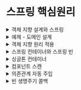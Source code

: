 # 스프링 핵심원리
<details>
<summary> 객체 지향 설계와 스프링</summary>
<div markdown="1">

## 1.스프링 이란?
### 스프링 프레임워크
- 핵심기술 : 스프링 DI 컨테이너, AOP, 이벤트, 기타
- 웹기술: 스프링 MVC, 스프링 WebFlux
- 데이터 접근 :트랜잭션, JDBC, ORM, XML
- 기술 통합 : 캐시, 이메일, 원격접근, 스케줄링
- 테스트 : 스프링 기반 테스트 지원
- 최근 스프링 부트를 통해 기술들을 편리하게 사용  

### 스프링 부트  
- 스프링을 편리하게 사용할 수 있도록 지원, 최근에는 기본으로 사용
- 단독으로 실행할 수 있는 스프링 애플리케이션을 쉽게 생성
- Tomcat 웹 서버 내장
- starter 종속성 제공으로 손쉬운 빌드 구성
- 외부 라이브러리 자동 구성
- 간결한 설정
- 프로덕션 준비 기능 제공

### 스프링?
- 스프링 DI 컨테이너 기술
- 스프링 프레임 워크
- 스프링부트, 스프링 프레임워크를 모두 포함한 스프링 생태계

### 스프링의 핵심 개념
- 웹 애플리케이션을 만들고 DB 접근 편리, 전자정부 프레임워크, 웹 서버 자동, 클라우드 마이크로 서비스?? -> 이는 그냥 결과물일 뿐이다.

- 스프링은 객체지향 언어인 자바 언어 기반 프레임워크로 좋은 객체 지향 애플리케이션을 개발할 수 있게 도와준다.


## 2.  좋은 객체 지향 프로그래밍이란?
### 좋은 객체 지향 프로그래밍
- 각각의 객체는 메시지를 주고 받고 데이터를 처리할 수 있다. (협력)
- 객체지향 프로그래밍을 프로그램을 유연하고 변경이 용이하게 만들어 대규모 소프트웨어 개발에 많이 사용된다. (다형성)  
-> 역할과 구현의 구분
  -인터페이스에 의존하도록 구현한다면 구현체가 바뀌더라도 영향을 끼치지 않는다.
- 자바언어의 다형성을 활용
- 역할(인터페이스) / 구현(구현 객체)
- 객체 설계 시 역할과 구현을 명확히 분리
- 객체 설계 시 역할(인터페이스)을 먼저 부여하고, 구현 객체 만들기

### 객체의 협력 관계
- 혼자있는 객체는 없다
- 클라이언트와 객체 서버는 서로 협력 관계를 가진다.

### 다형성의 본질
- 인터페이스를 구현한 객체 인스턴스를 실행 시점에 유연하게 변경할 수 있다.
- 다형성의 본질을 이해하려면 협력이라는 객체간 관계에서 시작한다.
- 클라이언트를 변경하지 않고, 서버의 구현 기능을 유연하게 변경할 수 있다.

### 역할과 구현 분리
- 실세계의 역할과 구현이라는 컨셉을 다형성을 통해 객체 세상에 반영가능
- 유연하며 변경이 용이, 확장 가능한 설계
- 클라이언트에 영향을 주지 않는 변경이 가능
- 인터페이스를 안정적으로 잘 설계하는 것이 중요  
–> 인터페이스 자체가 변하면 클라이언트와 서버 모두에 큰 변경이 발생한다.

### 스프링과 객체 지향
- 다형성이 가장 중요하다
- 스프링은 다형성을 극대화하여 이용하도록 도와준다.
- IoC(제어의 역전), DI(의존성 주입) : 다형성을 활용해 역할과 구현을 편리하게 다루도록 지원해주는 것
- 스프링을 사용하면 구현을 편리하게 변경할 수 있다.


## 3. 좋은 객체 지향 설계의 5가지 원칙(SOLID)
- SRP(Single Responsibility Principle): 단일 책임 원칙
- OCP(Open/Closed Principle): 개방-폐쇄 원칙
- LSP(Liskov Substitution Principle): 리스코프 치환 원칙
- ISP(Interface Segregation Principle): 인터페이스 분리 원칙
- DIP(Dependency Inversion Principle): 의존관계 역전 원칙

### SRP(Single Responsibility Principle): 단일 책임 원칙
- 한 클래스는 하나의 책임만 가져야 한다.
- 하나의 책임이라는 것은 모호한데 클 수도 , 작을 수도 있으며 상황에 따라 다르다.
- 중요한 기준은 변경이다.  
-> 변경이 있을 때 파급 효과가 적으면 단일 책임 원칙을 잘 따른 것이다.

### OCP(Open/Closed Principle): 개방-폐쇄 원칙
- 소프트웨어 요소는 확장에는 열려 있으나 변경에는 닫혀 있어야 한다.
- 다형성을 활용해야 한다.
- 인터페이스를 구현한 새로운 클래스를 하나 만들어서 새로운 기능을 구현
- 역할과 구현의 분리를 생각해보나 문제점이 있다.
- 구현 객체를 변경하려면 클라이언트 코드를 변경해햐한다.
- 다형성을 사용했으나 OCP 원칙을 지킬 수 없다.  
-> 객체를 생성하고, 연관관계를 맺어주는 별도의 조립, 설정자가 필요하다.

### LSP(Liskov Substitution Principle): 리스코프 치환 원칙
- 프로그램 객체는 정확성을 깨뜨리지 않으며 하위 타입의 인스턴스로 바꿀 수 있어야한다.
- 다형성에서 하위 클래스는 인터페이스 규약을 다 지켜야 한다는 것, 다형성을 지원하기 위한 원칙, 인터페이스를 구현한 구현체를 믿고 사용하려면 이 원칙이 필요하다.
- EX) 자동차 인터페이스에서 엑셀은 앞으로 가는 기능이다. 만약 뒤로 이동하게 구현한다면 LSP 위반이다. -> 이는 단순히 컴파일에 성공하는 것을 넘어서는 이야기이다.


### ISP(Interface Segregation Principle): 인터페이스 분리 원칙
- 특정 클라이언트를 위한 인터페이스 여러 개가 범용 인터페이스 하나보다 낫다
- 자동차 인터페이스 -> 운전, 정비 인터페이스로 분리
- 사용자 클라이언트 -> 운전자, 정비사 클라이언트로 분리  
-> 분리를 통해 정비 인터페이스가 변하여도 운전자 클라이언트에 영향을 끼치지 않게된다.  
-> 인터페이스가 명확해지며, 대체 가능성이 높아진다.

### DIP(Dependency Inversion Principle): 의존관계 역전 원칙
- 추상화에 의존하며, 구체화에 의존하면 안된다.
- 즉 구현 클래스에 의존하지 말고, 인터페이스에 의존해야 한다는 뜻
- 역할에 의존하게 해야 한다는 것과 같다.  
-> 클라이언트가 인터페이스에 의존해야 유연하게 구현체를 변경할 수 있다.

```MemberRepository m = new MemoryMemberRepository();```
- MemberService 클라이언트가 직접 구현 클래스를 선택하게 되면 인터페이스에 의존하지만, 구현 클래스도 동시에 의존하게 된다 -> DIP 위반

### 정리
- 객체 지향의 핵심은 다형성
- 다형성만으로는 쉽게 개발할 수 없다.
- 다형상만으로는 구현 객체를 변경할 때 클라이언트 코드도 함께 변경된다.
- 다형성만으로는 OCP, DIP를 지킬 수 없다.  
-> 더 필요하다

## 4. 객체 지향 설계와 스프링
- 스프링은 DI, DI 컨테이너를 통해 다형성 + OCP, DIP를 가능하게 지원
- 클라이언트 코드의 변경 없이 기능 확장
- 쉽게 부품을 교체하듯 개발 가능해짐  
-> 순수 자바로 OCP, DIP원칙들을 지키며 개발을 해보면, 결국 스프링 프레임워크를 만들게 된다.

### 정리
- 모든 설계에 역할과 구현을 분리하자.
- 역할만 만들어 두고 유연하게 구현체를 변경할 수 있도록 만드는 것이 좋은 객체 지향 설계이다.
- 이상적으로는 모든 설계에 인터페이스를 부여하자.  
-> BUT 인터페이스를 도입하려면 추상화라는 비용이 발생하기에 기능을 확장할 가능성이 없다면, 구체 클래스를 직접 사용하고, 향후 꼭 필요할 때 리팩토링으로 인터페이스를 도입하는 것도 방법이다.
</div>
</details>

<details>
<summary>예제 - 도메인 설계</summary>
<div markdown="1">

## 1. 회원 도메인
- 회원 가입 및 조회 가능
- 회원 등급 - 일반, VIP
- 회원 데이터는 아직 미확정으로 자체 DB 구축 OR 외부 시스템과 연동
## 2. 주문 및 할인 도메인
- 회원은 상품 주문 가능
- 회원 등급에 따른 할인 정책 적용
- VIP 등급은 1000원 고정 할인 적용 (변경 가능)
- 할인 정책 -> 변경가능성 매우 높으며 아직 미확정

## 미확정인 부분들이 많으나 객체 지향 설계 방법을 통하여 인터페이스를 만들고 구현체를 대체하는 방법으로 설계하면 된다.
- 회원 저장소를 인터페이스로 설계 후 memory / db / 외부시스템 회원저장소를 구현 후 구현체를 교체하면 된다.
- 할인 정책의 경우 인터페이스로 설계 후 fix / rate 로 구현 후 구현체를 교체하면 된다.
</div>
</details>

<details>
<summary> 객체 지향 원리 적용</summary>
<div markdown="1">

## 새로운 할인 정책 개발
- 정액 할인 -> 정률 할인으로 변경
- 역할과 구현을 분리하여 인터페이스와 구현 객체를 분리했다.
- OrderServiceImpl 에서 추상뿐만 아니라 구현 클래스에도 의존 -> DIP 위반
- 구현체를 바꾸기 위해 클라이언트 코드도 바꿔야함 -> OCP 위반  
-> 인터페이스에만 의존하도록 코드를 변경 해준다.  
-> 구현 객체를 대신 생성하고 주입을 해주어야한다.

### 관심사의 분리
- 인터페이스 변수를 선언만 하며 구현체를 지정까지 직접 하지 말자.
- final로 인터페이스 변수만 선언 해주고 생성자를 만들어준다.
- 구현 객체를 생성하고 연결하는 책임을 가지는 별도의 설정 클래스를 만들어서 해결한다.
- AppConfig 라는 클래스를 만들어 인스턴스를 생성자 주입 해준다.   
-> 이제 인터페이스에만 의존하며 생성자를 통해 어떤 구현 객체가 들어올지는 외부에서만 결정된다.  
-   의존관계에 대한 고민은 외부에 맡기며 실행에만 집중할 수 있게 되었다.  
-> DIP가 완성되었으며 AppConfig 가 레포지토리 구현체를 생성하고 서비스 구현체를 생성 후 생성자 주입해준다.  
-> 객체를 생성하고 연결하는 역할과 실행하는 역할이 명확히 분리됐다.(관심사 분리)

### IoC, DI, 컨테이너
제어의 역전 IoC(Inversion of Control)
- 구현 객체는 자신의 로직을 실행하는 역할만 담당하고 프로그램의 제어 흐름은 AppConfig가 가져간다.
- 이렇게 프로그램의 제어 흐름을 직접 제어하는 것이 아니라 외부에서 관리하는 것을 제어의 역전이라 한다.  

의존관계 주입 DI(Dependency Injection)
- 의존관계는 정적인 클래스 의존관계와 실행시점에 결정되는 동적인 객체 의존관계를 불리해서 생각해야 한다.
  

- 정적 클래스 의존관계 : 클래스 내부에 import 코드를 통해 의존관계를 쉽게 판단할 수 있다. 
  

- 동적인 객체 인스턴스 의존관계 : 애플리케이션 실행 시점에 실제 생성된 객체 인스턴스의 참조가 연결된 의존관계.
    

-  애플리케이션 실행시점에 외부에서 실제 구현 객체를 생성 후 클라이언트에 전달해 클라이언트와 서버의 신제 의존관계가 연결 되는 것을 의존관계 주입이라 한다.
- 객체 인스턴스를 생성 후 참조값을 전달하여 연결된다.
- 의존관계 주입 시 클라이언트 코드를 변경하지 않고 클라이언트가 호출하는 대상의 타입 인스턴스를 변경할 수 있다.
- 정적인 클래스 의존관계를 변경하지 않고 동적인 객체 인스턴스 의존관계를 쉽게 변경할 수 있다.

IoC 컨테이너, DI 컨테이너
- AppConfig 처럼 객체를 생성, 관리, 의존관계를 연결해 주는 것
- 의존관계 주입에 초점을 맞추어 최근에는 주로 DI 컨테이너라 한다.
</div>
</details>

<details>
<summary> 스프링 컨테이너와 스프링 빈 </summary>
<div markdown="1">

### 스프링 컨테이너
- ApplicationContext : 스프링 컨테이너
- 기존에는 개발자가 AppConfig를 사용하여 객체를 생성하고 DI를 하였지만 이제부터는 스프링 컨테이너를 ㅅ용한다.
- 스프링 컨테이너는 @Configuration 애너테이션이 붙은 AppConfig를 설정 정보로 사용하며 @Bean 이 적힌 메서드를 모두 호출하여 반환된 객체를 스프링 컨테이너에 스프링 빈으로 등록한다.,
- 스프링 빈은 @Bean이 붙은 메서드의 명을 스프링 빈의 이름으로 사용한다.
- 이전에는 AppConfig를 이용하여 객체를 조회하였으나, 이제부터는 applicationContext.getBean()을 통해 객체를 찾는다.
- 스프링 컨테이너에 객체를 스프링 빈으로 등록하고, 스프링 컨테이너에서 스프링 빈을 찾아 사용한다.

### 스프링 컨테이너 생성 과정
1. 스프링 컨테이너 생성
```java
ApplicationContext applicationContext = new AnnotationConfigApplicationContext(AppConfig.class);
```
- ApplicationContext는 인터페이스로 스프링 컨테이너이다.
- 위 코드는 애너테이션 기반의 자바 설정 클래스로 스프링 컨테이너를 만든 것으로 AnnotationConfigApplicationContext 는 인터페이스의 구현체이다.
- 스프링 컨테이너를 생성할 때는 구성 정보를 지정해주어야 한다.
2. 스프링 빈 등록
- 스프링 컨테이너는 파라미터로 넘어온 설정 클래스 정보를 사용하여 스프링 빈을 등록한다. 
- key : value
- 빈이름(메서드명) : 빈 객체(메서드를 통해 반환된 객체)
- 빈 이름은 메서드 명을 사용
- 빈 이름은 직접 부여 가능`@Bean(name="beanName111")`
- 빈 이름은 항상 다른 이름을 부여해야 한다. - 같은 이름 부여 시 오류 발생
3. 스프링 빈 의존관계 설정
- 스프링은 빈을 생성하고 의존관계를 주입하는 단계가 나누어져 있다.
- 스프링 컨테이너가 설정 정보를 참고하여 DI 한다.
  
정리
- 스프링 컨테이너를 생성할 때, 구성 정보를 참고하여 스프링 빈을 등록하고 의존관계 설정을 하였다.

### 스프링 컨테이너에 등록된 빈 조회
- `ac.getBeanDefinitionNames()` : 스프링에 등록된 모든 빈 이름 조회
- `ac.getBean()` : 빈 이름을 파라미터로 빈 객체를 조회한다.
- `ac.getBeanDefinition.getRole()` : ROLE_APPLICATION 사용자가 정의한 빈 / ROLE_INFRASTRUCTURE 스프링 내부에서 사용하는 빈

### 스프링 컨테이너에 등록된 빈 조회 - 기본
-`ac.getBean(빈이름, 타입)`
- `ac.getBean(타입)`
- -> 스프링 빈이 없을 경우 `NoSuchBeanDefinitionException: No Bean Named xxx available` 예외 발생

### 스프링 컨테이너에 등록된 빈 조회 - 동일한 타입이 둘 이상
- 타입만으로 조회시 같은 타입의 스프링 빈이 둘 이상이면 오류가 발생하기에 빈 이름과 타입을 지정하여 조회해야한다.
- `ac.getBeansOfType()`을 통해 해당 타입의 모든 빈을 Map<String, 빈타입> 으로 조회 가능하다.

### 스프링 컨테이너에 등록된 빈 조회 - 상속관계
- 부모 타입으로 조회하면, 자식 타입도 함꼐 조회된다.
- 가장 상위 타입인 Object로 조회시, 모든 스프링 빈 조회 가능하다.

### BeanFactory / ApplicationContext
BeanFactory (인터페이스) <- ApplicationContext (인터페이스) <- AnnotationConfigApplicationContext  

BeanFactory
- 스프링 컨테이너의 최상위 인터페이스
- 스프링 빈을 관리하고 조회하는 역할 담당
- `getBean()` 을 제공

ApplicationContext
- BeanFactory 기능을 모두 상속 받아 제공
- 애플리케이션을 개발할 때에는 빈을 관리, 조회하는 기능은 물론이고, 수 많은 부가기능들이 필요하다.  
  
  - ApplicationContext가 제공하는 부가기능
  - "메세지소스를 활용한 국제화 기능" - 한국에선 한국어, 영어권에선 영어로 출력
  - "환경변수" - 로컬, 개발, 운영 등을 구분해서 처리할 수 있게 해준다.
  - "애플리케이션 이벤트" - 이벤트를 발행하고 구독하는 모델을 편리하게 지원해준다.
  - "편리한 리소스 조회" - 파일, 클래스패스, 외부 등에서 리소스를 편리하게 조회하게 해준다.
정리
  - ApplicationContext는 BeanFactory의 기능을 상속받는다.
  - ApplicationContext : 빈 관리 + 편리한 부가기능 제공
  - BeanFactory 보다는 부가기능이 포함된 ApplicationContext를 사용한다.
  - BeanFactory, ApplicationContext를 스프링 컨테이너라고 한다.

### 다양한 설정 형식 지원 - 자바코드, XML
- 스프링 컨테이너는 다양한 형식의 설정을 받아들일 수 있으며 유연하게 설계되어 있다.
  - Java, XML, Groovy 등


애너테이션 기반 자바 코드 설정
- `new AnnotatoinConfigApplicationContext(AppConfig.class)` 를 통해 자바 코드로 된 설정 정보를 넘기면 된다.

XML 설정 사용
- 최근에는 스프링 부트를 사용하기에 잘 사용되지 않는다.
- 레거시 프로젝트들이 XML로 되어 있으며 컴파일 없이 빈 설정 정보를 변경할 수 있는 장점이 있다.
- `GenericXmlApplicationContext`를 사용하여 xml 설정 파일을 넘기면 된다.

### 스프링 빈 설정 메타 정보 - BeanDefinition
- 스프링은 BeanDefinition 이라는 추상화 인터페이스를 통하여 다양한 설정 형식을 지원한다.
- 스프링 컨테이너는 BeanDefinition에 의존한다.
- XML, 자바 코드를 읽어 BeanDefinition을 만든다.
- BeanDefinition은 빈 설정 메타정보라 한다.
- @Bean , `<bean>` 당 각각 하나씩 메타 정보가 생성된다.
- 스프링컨테이너는 이 메타 정보를 기반으로 스프링 빈을 생성한다.
- `AnnotationConfigApplicationContext` 가 `AnnotatedBeanDefinitionReader` 를 통해 `AppConfig.class`를 읽어 `BeanDefinition`을 생성한다.
- `GenericXmlApplicationContext`는 `XmlBeanDefinitionReader`를 사용해 `appConfig.xml` 를 읽어 `BeanDefinition` 을 생성한다.
  
BeanDefinition 정보
- BeanClassName : 생성할 빈의 클래스 명(자바 설정의 경우 팩토리 역할의 빈을 사용하기에 없음)
- factoryBeanName : 팩토리 역할의 빈을 사용할 경우 이름 ex) appConfig
- factoryMethodName : 빈을 생성할 팩토리 메서드 지정 ex) memberService
- Scope : 싱글톤(default)
- lazyInit : 스프링 컨테이너를 생성할 때 빈을 생성하는 것이 아닌, 실제 빈을 사용할 때 까지 생성을 지연처리 하는지의 여부
- initMethodName: 빈 생성 후, 의존관계를 적용한 뒤 호출되는 초기화 메서드 명
- DestroyMethodNameL 빈의 생명 주기가 끝나 제거하기 직전에 호출되는 메서드 명

정리
- BeanDefinition을 직접 생성하여 스프링 컨테이너에 등록할 수 있으나 실무에서는 직접 정의하거나 사용할 일 거의 없다.
- 스프링은 다양한 형태의 설정 정보를 BeanDefinition으로 추상화하여 사용할 수 있다.
- XML은 직접 스프링 빈을 등록하는 방식
- 자바 설정 클래스는 팩토리 메서드를 통해 등록하는 방식
</div>
</details>

<details>
<summary> 싱글톤 컨테이너 </summary>
<div markdown="1">

## 웹 애플리케이션과 싱글톤
- 스프링은 기업용 온라인 서비스 기술을 지원하기 위한 프레임워크
- 대부분의 스프링 애플리케이션은 웹 애플리케이션이다.
- 웹 애플리케이션은 보통 여러 고객이 동시에 요청을 한다.
- 스프링 없는 순수 DI 컨테이너의 경우 고객이 요청을 할 때마다 새로운 객체를 생성하여 반환하게 된다. -> 메모리 낭비가 심하다.
- 해결방안은 해당 객체가 1개만 생성되고 공유되도록 설계하면 된다. = 싱글톤 패턴

## 싱글톤 패턴
- 클래스의 인스턴스가 1개만 생성되는 것을 보장하는 디자인 패턴
- private 생성자를 사용하여 외부에서 임의로 new 키워드를 사용하지 못하도록 막아야한다.
- 호출할 때 마다 같은 객체 인스턴스를 반환하는 것을 확인할 수 있다.
- 고객의 요청이 올 떄 마다 객체를 생성하는 것이 아니라, 이미 만들어진 객체를 공유하여 효율적으로 사용할 수 있다.
### 싱글톤 패턴의 문제점
- 싱글톤 패턴을 구현하는 코드 자체가 많아진다. -> static으로 생성해두고, getInstance()도 만들고 private으로 생성자도 막아줘야함.
- 의존관계상 클라이언트가 구체 클래스에 의존한다. -> getInstance()로 꺼내와야 하기에 DIP를 위반한다.
- 클라이언트가 구체 클래스에 의존하여 OCP 원칙을 위반할 가능성이 높다.
- 테스트 하기 어렵다.
- 내부속성을 변경하거나 초기화 하기 어렵다.
- private 생성자로 자식 클래스를 만들기 어렵다.
- 유연성이 떨어져 안티패턴으로 불리기도 한다.
## 싱글톤 컨테이너
- 스프링 컨테이너는 싱글톤 패턴의 문제점을 해결하며, 객체 인스턴스를 싱글톤으로 관리한다.
- 스프링 컨테이너는 싱글톤 컨테이너 역할을 한다.
- 싱글톤 레지스트리 : 싱글톤 객체를 생성하고 관리하는 기능
- 스프링 컨테이너의 이런 기능 덕에 싱글톤 패턴의 모든 단점을 해결하며 객체를 싱글톤으로 유지 가능하다.
## 싱글톤 방식의 문제점
- 싱글톤 패턴이든, 스프링 같은 싱글톤 컨테이너를 사용하든, 객체 인스턴스를 하나만 생성하여 공유하는 싱글톤 방식은 여러 클라이언트가 하나의 같은 객체 인스턴스를 공유하기 때문제 싱글톤 객체는 상태를 stateful(유지)하게 설계 하면 안된다.
- 무상태(stateless)로 설계해야 한다.
  - 특정 클라이언트에 의존적인 필드가 있으면 안된다.
  - 특정 클라이언트가 값을 변경할 수 있는 필드가 있으면 안된다.
  - 가급적 읽기만 가능해야 한다.
  - 필드 대신에 자바에서 공유되지 않는 지역변수, 파라미터, ThreadLocal 등을 사용해야 한다.
- 스프링 빈의 필드에 공유 값을 설정하면 큰 장애가 발생할 수 있다.
- 스프링 빈은 항상 무상태로 설계하자

## @Configuration과 싱글톤
- memberService 빈을 만들 떄 memberRepository() 호출
- orderService 빈을 만들 때 memberRepository() 호출
- memberRepository 빈을 만들 때 memberRepository() 호출
- 이 처럼 memberRepository()를 3번 호출하며 싱글톤이 깨질 것 같아 보이나 실제로는 각 빈들의 메서드를 한번씩만 호출된다.  
  
  
-> 스프링은 클래스의 바이트코드를 조작하는 라이브러리를 사용한다.
- @Configuration 애너테이션을 달아둔 경우 스프링이 CGLIB라는 바이트코드 조작 라이브러리를 사용하여 Appconfig 클래스를 상속받은 AppConfig@CGLIB라는 다른 클래스를 만들고 이 다른 클래스를 스프링 빈으로 등록한다.
- 이미 객체가 스프링 컨테이너에 등록되어 있다면 스프링 컨테이너에서 찾아서 반환해주고
- 스프링 컨테이너에 없다면 기존 로직을 호출하여 객체를 생성하고 스프링 컨테이너에 등록하여
- 싱글톤을 보장해준다.
  
@Configuration을 적용하지 않고 @Bean만 적용한다면?
- CGLIB기술이 적용되지 않은 순수한 AppConfig가 스프링 빈에 등록된다.
- memberRepository()를 3번 호출하여 싱글톤 패턴이 깨진다.

스프링 설정 정보는 항상 `@Configuration` 을 사용해야 한다.
</div>
</details>

<details>
<summary> 컴포넌트 스캔</summary>
<div markdown="1">

## 컴포넌트 스캔과 의존관계 자동 주입하기
- 기존에는 @Bean, xml의 경우 `<bean>` 등을 통해 직접 스프링 빈을 등록하였다.
- 스프링은 설정 정보가 없이 자동으로 스프링 빈을 등록하는 컴포넌트 스캔 기능을 제공한다.
- 의존관계의 경우 @AutoWired 를 통해 자동 주입 가능하다.
  

- `@Configuration, @ComponentScan` 을 설정 정보에 붙여준다.
- 기존 설정파일을 컴포넌트 스캔의 대상에서 제외하기 위해 excludeFilters 를 이용하여 Configuration 애너테이션이 붙은 클래스는 제외하였다.
- 각 클래스가 컴포넌트 스캔 대상이 되도록 `@Component` 애너테이션을 붙여준다.
- 의존관계를 설정해 주기 위해 생성자 위에 `@Autowired` 애너테이션을 붙여 생성자 주입을 해준다.

컴포넌트 스캔과 자동 의존관계 주입 과정
1. @ComponentScan
- @ComponentScan은 @Component가 붙은 모든 클래스를 스프링 빈으로 등록한다.
- 빈이름과 빈 객체를 등록하는데 기존 클래스명의 맨 앞글자만 소문자로 변경하여 저장한다.
- MemberServiceImpl 클래스는 memberServiceImpl 로 저장된다.
- @Component("스프링빈 이름 직접지정") 으로 빈 이름 직접 지정이 가능하다.
2. @Autowired
- 생성자에 @Autowired를 지정시 스프링 컨테이너가 자동으로 해당 스프링 빈을 찾아서 주입한다.
- 기본 조회 전력은 타입이 같은 빈을 찾아서 주입한다.
- `ac.getBean(MemberRepository.class)` 와 동일
- 생성자에 파라미터가 많아도 전부 자동으로 주입한다.

## 탐색 위치와 기본 스캔 대상

탐색할 패키지의 시작 위치 지정
- 모든 자바 클래스를 스캔하면 시간이 오래 걸리기에 특정 위치부터 탐색하도록 지정할 수 있다.
- `@ComponentScan(basePackages = "woojcoding.springcore`
- `basePackages` : 탐색할 패키지의 시작 위치를 지정, 이 패키지를 포함한 하위 패키지를 탐색
- {"woojcoding.a","woojcoding,b"} 로 여러 시작 위치 지정 가능
- `basePackageClasses` : 해당 클래스의 패키지를 탐색 시작 위치로 지정
- Default : @ComponentScan이 붙은 설정 정보 클래스의 패키지가 시작위치
- 설정 정보 클래스의 위치를 프로젝트 최상단에 둔다. -> 해당 패키지의 하위 모두 자동으로 컴포넌트 스캔의 대상이 된다.

컴포넌트 스캔 기본 대상
- `@Component` : 컴포넌트 스캔에 사용
- `@Controller` : 스프링 MVC 컨트롤러로 인식
- `@Service` : 핵심 비즈니스 로직이 있다고 인식하는데 도움을 줌
- `@Repository` : 스프링 데이터 접근 계층으로 인식하여 데이터 계층 예외를 스프링 예외로 변환
- `@Configuration` : 스프링 설정 정보로 인식하며 스프링 빈이 싱글톤을 유지하도록 추가 처리함
- 애너테이션에 특정 애너테이션이 있다는 것을 인식하는 것은 스프링의 지원 기능이다.

## 필터
- `includeFilters` : 컴포넌트 스캔 대상을 추가 지정
- `excludeFilters` : 컴포넌트 스캔에서 대상 제외

필터타입 옵션
- ANNOTATION : 기본값, 애너테이션을 인식
- ASSIGNABLE_TYPE : 지정 타입과 자식 타입 인식
- ASPECTJ : AspectJ 패턴
- REGEX : 정규 표현식
- CUSTOM : TypeFilter 인터페이스 구현하여 처리

## 중복 등록과 충돌

자동 빈 등록, 자동 빈 등록
- 컴포넌트 스캔으로 자동 빈 등록과정에서 ConflictingBeanDefinitionException 발생

수동 빈 등록, 자동 빈 등록
- 수동 빈이 자동 빈을 오버라이딩 해버린다.

원치 않은 빈으로 등록되어 버그가 만들어질 수 있다.  
스프링 부트의 경우 수동 빈 등록, 자동 빈 등록이 충돌이 나 오류가 발생하도록 기본값이 설정 되어 있다. 
</div>
</details>
<details>
<summary> 의존관계 자동 주입</summary>
<div markdown="1">

## 다양한 의존관계 주입 방법
의존관계 자동 주입은 스프링 컨테이너가 관리하는 스프링 빈이어야 동작한다.

- 생성자 주입
- 수정자 주입
- 필드 주입
- 일반 메서드 주입

### 생성자 주입
```java
private final MemberRepository memberRepository;

@Autowired
public memberServiceImpl(MemberRepository memberRepository) {
    this.memberRepository = memberRepository;
        }
```
- 생성자를 통해 의존관계를 주입하는 방법
- 생성자 호출 시점에 딱 1번만 호출되는 것이 보장된다.
- 불변(Setter 만들지 않아 데이터 수정X), 필수(final 필드) 의존관계에 사용
- <u> 생성자가 딱 1개만 있다면 @Autowired를 생략하여도 자동 주입 된다.</u>

### 수정자 주입(Setter 주입)
```java
private MemberRepository memberRepository;

@Autowired
public void setMemberRepository(MemberRepository memberRepository) {
    this.memberRepository = memberRepository;
        }
```
- setter(수정자) 메서드를 통해 의존관계를 주입하는 방법
- 선택(required = false로 없어도 구동 되게끔), 변경(중간에 instance를 바꿀 때) 가능성이 있는 의존관계에 사용
- 자바빈 프로퍼티 규악의 수정자 메서드 방식을 사용하는 방법(getter, setter를 이용하여 데이터를 조회, 수정하는 방식)
- `@Autowired(required = false)`: 주입할 대상이 없어도 동작하게 된다.

### 필드 주입
```java
@Autowired
private MemberRepository memberRepository;
```
- 필드에 바로 주입하는 방법
- 외부에서 변경이 불가능해 테스트를 하기 위해서는 결국 setter를 따로 만들어 주입을 해줘야 한다 -> 테스트를 하기 어렵다.
- DI 프레임워크가 없으면 아무것도 할 수가 없어 사용하지 말자.
- 테스트코드나 @Configuration 같은 곳에서만 특수한 용도로 사용한다.

### 일반 메서드 주입
```java
private MemberRepository memberRepository;

@Autowired
public void init(MemberRepository memberRepository) {
    this.memberRepository = memberRepository;
        }
```
- 일반 메서드를 통해 주입하는 방법
- 한번에 여러 필드를 주입할 수 있다.
- 일반적으로 잘 사용X

## 필드 주입 옵션 처리
주입할 빈이 없으면 기본 알고리즘으로 동작하는 방식으로 구현할 때 수정자 주입에 옵션을 처리하여 사용한다.
- @Autowired의 required 옵션의 경우 true가 default 값이다. -> 자동 주입 대상이 없다면 오류가 발생한다.
- @Autowired(required = false) : 자동 주입할 대상이 없다면 메서드 자체가 호출이 안된다.
- @Nullable 파라미터 : 자동 주입할 대상이 없다면 null이 입력된다.
- Optional<> 파라미터 : 자동 주입할 대상이 없으면 Optional.empty가 입력된다.

## 생성자 주입을 사용하기!
생성자 주입을 권장하는 이유?

### 불변
- 대부분의 의존관계 주입의 경우 애플리케이션 종료시점까지 의존관계를 변경할 일이 없으며 오히려 대부분의 의존관계는 불변해야 한다.
- 수정자 주입을 사용한다면 setter메서드를 public으로 열어두어야 한다 -> 실수로 변경 가능, 변경하면 안되는 메서드를 열어두는 것은 좋지 않은 설계 방법
- 생성자 주입의 경우 객체 생성시 단 1번만 호출되고 이후에는 호출이 되지 않아 불변하게 설계가 가능하다.
### 누락
- 수정자 주입을 사용시 테스트코드를 작성하는 과정에서 의존관계를 설정해주지 않는다면 NPE가 발생하게 된다.
- 생성자 주입을 사용하면 주입을 하지 않는다면 컴파일 오류가 발생하여 직관적으로 파악할 수 있다.
### final
- 생성자 주입 사용시에는 필드에 final 키워드를 사용할 수 있는데 이 때문에 값이 설정되지 않는 경우에는 컴파일 에러를 볼 수 있다.
- 생성자 주입을 제외한 다른 주입들은 생성자 이후에 호출 되기에 필드에 final 키워드 사용이 불가능하다.
- 오직 생성자 주입만 final 키워드를 사용 가능하다.

### 정리
- 생성자 주입 : 순수 자바 언어의 특징을 잘 살리는 방법
- 기본으로는 생성자 주입, 필수 값이 아닌 경우 수정자 주입 방식을 사용하며 옵션처리를 해준다.
- 생성자 주입과 수정자 주입을 동시에 사용할 수 있다.
- 생성자 주입을 선택하되 옵션이 필요한 경우에만 수정자 주입 방식 사용하기

## 조회 빈이 2개 이상일 경우 문제점
- @Autowired는 타입으로 조회한다(ac.getBean() 과 유사)
- 하위타입 2가지를 스프링 빈으로 선언해둔 후 부모타입을 의존관계 자동주입한다면
- `NoUniqueBeanDefinitionException` 오류 발생 : 스프링 빈이 1개일 것이라 예상하였으나 두개나 등록되어 있기 때문이다.
- 의존관계 주입을 부모타입 -> 하위타입으로 변경한다면 DIP위반, 유연성이 떨어진다.

해결방법
### 필드명
- @Autowired는 타입을 조회 후 여러 빈이 있다면 필드이름과 파라미터 이름으로 빈 이름을 찾는다.
```java
변경 전
@Autowired
private DiscountPolicy discountPolicy;

변경 후
@Autowired
private DiscountPolicy rateDiscountPolicy;
```
- 생성자 주입시 파라미터 명을 rateDiscountPolicy로 변경해도 된다.

@Autowired 매칭
- 1. 타입 매칭
- 2. 타입 매칭 결과가 2개 이상인 경우 필드명, 파라미터 명으로 빈 이름 매칭
### @Qualifier
- 추가 별명을 붙여준느 방법으로 빈 이름을 변경하는 것은 아니다

1. @Qualifier를 붙여 빈을 등록해준다.
```java
@Component
@Qualifier("mainDiscountPolicy")
public class RateDiscountPolicy implements DiscountPolicy {}
```
2. 생성자나 수정자 주입시 @Qualifier("별명") 을 적어준다.
```java
@Autowired
public OrderServiceImpl(@Qualifier("mainDiscountPolicy") DiscountPolicy
discountPolicy) {
 this.discountPolicy = discountPolicy;
}
```
`@Qualifier`
- @Qualifier를 매칭
- 해당 별명을 가진 Qualifer가 없다는 해당 별명을 이름으로 가진 스프링 빈을 찾는다.
- 그래도 없다면 NoSuchBeanDefinitionException 오류 발생
### @Primary
- @Primary로 우선순위를 부여한다.
- 여러 빈이 매칭된다면 @Primary가 우선권을 가진다.
```java
@Component
@Primary
public class RateDiscountPolicy implements DiscountPolicy {}
```

정리
- 자주 사용하는 스프링 빈은 @Primary를 적용한다.
- 가끔 사용하는 스프링 빈은 @Qualifier를 지정하여 생성자 주입시 @Qualifier를 지정하여 주입해준다.
- 우선순위 @Primary < @Qualifier

### 애너테이션을 만들어 사용하기
- @Qualifier("오타발생가능") -> 문자를 적게 되므로 생성자 주입을 하거나 할 떄 오타가 발생하더라도 컴파일시 타입 체크가 안된다.
- @Qualifier에 붙어있는 애너테이션들을 복사해온 후 @Qualifier("별명") 을 통해 애너테이션을 만들어 사용한다면 해당 문제를 해결할 수 있다.

## 조회한 빈이 모두 필요한 경우 -> List, Map을 활용
- 조회한 빈이 모두 필요한 경우 스프링을 사용하여 전략 패턴을 간단하게 구현가능하다.
- Map 또는 List로 모든 스프링 빈을 주입 받는다.
- Map의 경우 스프링빈의 이름, 객체 로 담아진다.
- 상황에 따라 원하는 스프링 빈을 컬렉션에서 꺼내어 실행한다.

## 실무에서 자동, 수동
- 자동 기능을 기본으로 사용
- 스프링 부트의 경우 컴포넌트 스캔이 기본값이다.
- 컨트롤러, 서비스, 레포지토리 와 같은 업무 로직 빈의 경우 자동등록한다.
- 광범위하게 영향을 미치는 기술 지원 빈의 경우 수동 빈 등록을 하여 명확하게 하는 것이 좋다.
- 다형성을 적극 활용하는 비즈니스 로직은 수동 등록을 고민해봐야 한다. -> 자동으로 한다면 특정 패키지에 같이 묶어 두는게 좋다.
</div>
</details>

<details>
<summary> 빈 생명주기 콜백</summary>
<div markdown="1">

## 빈 생명주기 콜백
- 애플리케이션 시작 시점에 필요한 연결은 미리 해두고 종료 시점에 연결을 모두 종료하는 작업을 진행하려면 객체의 초기화와 종료 작업이 필요하다.
- 스프링은 의존관계 주입이 완료 후 스프링 빈에게 콜백 메서드를 통해 초기화 시점을 알려주는 다양한 기능을 제공한다.
- 또한 스프링 컨테이너가 종료되기 직전에 소멸 콜백을 준다.  

### 스프링 빈의 이벤트 라이프 사이클
1. 스프링 컨테이너 생성
2. 스프링 빈 생성 (생성자 주입은 의존관계 주입도 같이 일어난다.)
3. 의존관계 주입 (필드주입, 수정자 주입)
4. 초기화 콜백
5. 스프링 빈이 사용됨
6. 소멸전 콜백
7. 스프링 종료

### 스프링의 빈 생명 주기 콜백
-  인터페이스(InitializingBean, DisposableBean)
- 설정 정보에 초기화, 종료 메서드 지정
- @PostConstruct, @PreDestroy 애너테이션

## 인터페이스 InitializingBean, DisposableBean
- InitializingBean 을 상속 받아 afterPropertiesSet()을 오버라이드한다.
- afterPropertiesSet()은 초기화를 지원해준다.
- DisposableBean 을 상속 받아 destroy()을 오버라이드한다.
- destroy()는 소멸을 지원한다.
- 의존관계가 주입 완료 된 후 초기화 메서드가 호출되고 스프링 컨테이너 종료가 호출되면 소멸 메서드가 호출된다.
- 단점
  - 스프링 전용 인터페이스로 코드가 스프링에 의존하게 된다.
  - 초기화, 소멸 메서드의 이름 변경이 불가능하다.
  - 코드 변경이 불가능한 외부 라이브러리에 적용이 불가능하다.
</div>
</details>
